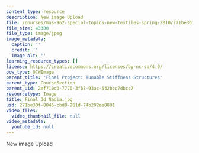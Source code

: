 ```yaml
---
content_type: resource
description: New image Upload
file: /courses/mas-962-special-topics-new-textiles-spring-2010/271be30f8046cbd8261d74b292ee8801_Final_3d_Nadia.jpg
file_size: 43300
file_type: image/jpeg
image_metadata:
  caption: ''
  credit: ''
  image-alt: ''
learning_resource_types: []
license: https://creativecommons.org/licenses/by-nc-sa/4.0/
ocw_type: OCWImage
parent_title: 'Final Project: Tunable Stiffness Structures'
parent_type: CourseSection
parent_uid: 2ef710c0-7770-3f67-93ac-542bcc7dbcc7
resourcetype: Image
title: Final_3d_Nadia.jpg
uid: 271be30f-8046-cbd8-261d-74b292ee8801
video_files:
  video_thumbnail_file: null
video_metadata:
  youtube_id: null
---
```

New image Upload